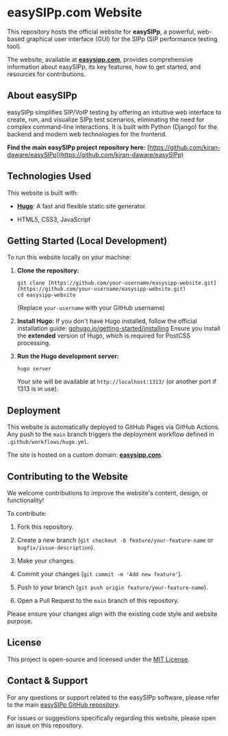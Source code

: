 # easySIPp.com Website

This repository hosts the official website for **easySIPp**, a powerful, web-based graphical user interface (GUI) for the SIPp (SIP performance testing tool).

The website, available at [**easysipp.com**](https://easysipp.com), provides comprehensive information about easySIPp, its key features, how to get started, and resources for contributions.

## About easySIPp

easySIPp simplifies SIP/VoIP testing by offering an intuitive web interface to create, run, and visualize SIPp test scenarios, eliminating the need for complex command-line interactions. It is built with Python (Django) for the backend and modern web technologies for the frontend.

**Find the main easySIPp project repository here:** [https://github.com/kiran-daware/easySIPp](https://github.com/kiran-daware/easySIPp)

## Technologies Used

This website is built with:

* [**Hugo**](https://gohugo.io/): A fast and flexible static site generator.

* HTML5, CSS3, JavaScript

## Getting Started (Local Development)

To run this website locally on your machine:

1.  **Clone the repository:**

    ```
    git clone [https://github.com/your-username/easysipp-website.git](https://github.com/your-username/easysipp-website.git)
    cd easysipp-website

    ```

    (Replace `your-username` with your GitHub username)

2.  **Install Hugo:**
    If you don't have Hugo installed, follow the official installation guide: [gohugo.io/getting-started/installing](https://gohugo.io/getting-started/installing/)
    Ensure you install the **extended** version of Hugo, which is required for PostCSS processing.


3.  **Run the Hugo development server:**

    ```
    hugo server

    ```

    Your site will be available at `http://localhost:1313/` (or another port if 1313 is in use).

## Deployment

This website is automatically deployed to GitHub Pages via GitHub Actions.
Any push to the `main` branch triggers the deployment workflow defined in `.github/workflows/hugo.yml`.

The site is hosted on a custom domain: [**easysipp.com**](https://easysipp.com).

## Contributing to the Website

We welcome contributions to improve the website's content, design, or functionality!

To contribute:

1.  Fork this repository.

2.  Create a new branch (`git checkout -b feature/your-feature-name` or `bugfix/issue-description`).

3.  Make your changes.

4.  Commit your changes (`git commit -m 'Add new feature'`).

5.  Push to your branch (`git push origin feature/your-feature-name`).

6.  Open a Pull Request to the `main` branch of this repository.

Please ensure your changes align with the existing code style and website purpose.

## License

This project is open-source and licensed under the [MIT License](/LICENSE).

## Contact & Support

For any questions or support related to the easySIPp software, please refer to the main [easySIPp GitHub repository](https://github.com/kiran-daware/easySIPp).

For issues or suggestions specifically regarding this website, please open an issue on this repository.
